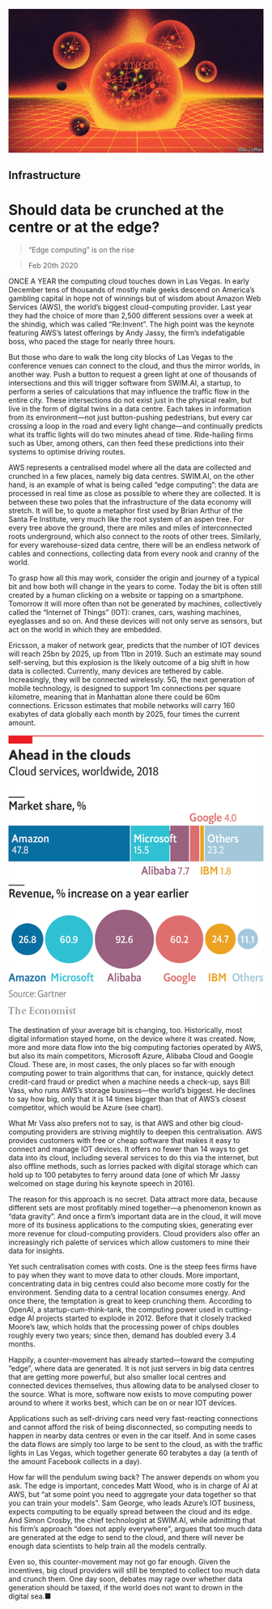 ![](./images/20200222_SRD003_0.jpg)

## Infrastructure

# Should data be crunched at the centre or at the edge?

> “Edge computing” is on the rise

> Feb 20th 2020

ONCE A YEAR the computing cloud touches down in Las Vegas. In early December tens of thousands of mostly male geeks descend on America’s gambling capital in hope not of winnings but of wisdom about Amazon Web Services (AWS), the world’s biggest cloud-computing provider. Last year they had the choice of more than 2,500 different sessions over a week at the shindig, which was called “Re:Invent”. The high point was the keynote featuring AWS’s latest offerings by Andy Jassy, the firm’s indefatigable boss, who paced the stage for nearly three hours.

But those who dare to walk the long city blocks of Las Vegas to the conference venues can connect to the cloud, and thus the mirror worlds, in another way. Push a button to request a green light at one of thousands of intersections and this will trigger software from SWIM.AI, a startup, to perform a series of calculations that may influence the traffic flow in the entire city. These intersections do not exist just in the physical realm, but live in the form of digital twins in a data centre. Each takes in information from its environment—not just button-pushing pedestrians, but every car crossing a loop in the road and every light change—and continually predicts what its traffic lights will do two minutes ahead of time. Ride-hailing firms such as Uber, among others, can then feed these predictions into their systems to optimise driving routes.

AWS represents a centralised model where all the data are collected and crunched in a few places, namely big data centres. SWIM.AI, on the other hand, is an example of what is being called “edge computing”: the data are processed in real time as close as possible to where they are collected. It is between these two poles that the infrastructure of the data economy will stretch. It will be, to quote a metaphor first used by Brian Arthur of the Santa Fe Institute, very much like the root system of an aspen tree. For every tree above the ground, there are miles and miles of interconnected roots underground, which also connect to the roots of other trees. Similarly, for every warehouse-sized data centre, there will be an endless network of cables and connections, collecting data from every nook and cranny of the world.

To grasp how all this may work, consider the origin and journey of a typical bit and how both will change in the years to come. Today the bit is often still created by a human clicking on a website or tapping on a smartphone. Tomorrow it will more often than not be generated by machines, collectively called the “Internet of Things” (IOT): cranes, cars, washing machines, eyeglasses and so on. And these devices will not only serve as sensors, but act on the world in which they are embedded.

Ericsson, a maker of network gear, predicts that the number of IOT devices will reach 25bn by 2025, up from 11bn in 2019. Such an estimate may sound self-serving, but this explosion is the likely outcome of a big shift in how data is collected. Currently, many devices are tethered by cable. Increasingly, they will be connected wirelessly. 5G, the next generation of mobile technology, is designed to support 1m connections per square kilometre, meaning that in Manhattan alone there could be 60m connections. Ericsson estimates that mobile networks will carry 160 exabytes of data globally each month by 2025, four times the current amount.

![](./images/20200222_SRC016.png)

The destination of your average bit is changing, too. Historically, most digital information stayed home, on the device where it was created. Now, more and more data flow into the big computing factories operated by AWS, but also its main competitors, Microsoft Azure, Alibaba Cloud and Google Cloud. These are, in most cases, the only places so far with enough computing power to train algorithms that can, for instance, quickly detect credit-card fraud or predict when a machine needs a check-up, says Bill Vass, who runs AWS’s storage business—the world’s biggest. He declines to say how big, only that it is 14 times bigger than that of AWS’s closest competitor, which would be Azure (see chart).

What Mr Vass also prefers not to say, is that AWS and other big cloud-computing providers are striving mightily to deepen this centralisation. AWS provides customers with free or cheap software that makes it easy to connect and manage IOT devices. It offers no fewer than 14 ways to get data into its cloud, including several services to do this via the internet, but also offline methods, such as lorries packed with digital storage which can hold up to 100 petabytes to ferry around data (one of which Mr Jassy welcomed on stage during his keynote speech in 2016).

The reason for this approach is no secret. Data attract more data, because different sets are most profitably mined together—a phenomenon known as “data gravity”. And once a firm’s important data are in the cloud, it will move more of its business applications to the computing skies, generating ever more revenue for cloud-computing providers. Cloud providers also offer an increasingly rich palette of services which allow customers to mine their data for insights.

Yet such centralisation comes with costs. One is the steep fees firms have to pay when they want to move data to other clouds. More important, concentrating data in big centres could also become more costly for the environment. Sending data to a central location consumes energy. And once there, the temptation is great to keep crunching them. According to OpenAI, a startup-cum-think-tank, the computing power used in cutting-edge AI projects started to explode in 2012. Before that it closely tracked Moore’s law, which holds that the processing power of chips doubles roughly every two years; since then, demand has doubled every 3.4 months.

Happily, a counter-movement has already started—toward the computing “edge”, where data are generated. It is not just servers in big data centres that are getting more powerful, but also smaller local centres and connected devices themselves, thus allowing data to be analysed closer to the source. What is more, software now exists to move computing power around to where it works best, which can be on or near IOT devices.

Applications such as self-driving cars need very fast-reacting connections and cannot afford the risk of being disconnected, so computing needs to happen in nearby data centres or even in the car itself. And in some cases the data flows are simply too large to be sent to the cloud, as with the traffic lights in Las Vegas, which together generate 60 terabytes a day (a tenth of the amount Facebook collects in a day).

How far will the pendulum swing back? The answer depends on whom you ask. The edge is important, concedes Matt Wood, who is in charge of AI at AWS, but “at some point you need to aggregate your data together so that you can train your models”. Sam George, who leads Azure’s IOT business, expects computing to be equally spread between the cloud and its edge. And Simon Crosby, the chief technologist at SWIM.AI, while admitting that his firm’s approach “does not apply everywhere”, argues that too much data are generated at the edge to send to the cloud, and there will never be enough data scientists to help train all the models centrally.

Even so, this counter-movement may not go far enough. Given the incentives, big cloud providers will still be tempted to collect too much data and crunch them. One day soon, debates may rage over whether data generation should be taxed, if the world does not want to drown in the digital sea.■